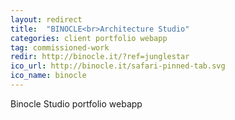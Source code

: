 ```yaml
---
layout: redirect
title:  "BINOCLE<br>Architecture Studio"
categories: client portfolio webapp
tag: commissioned-work
redir: http://binocle.it/?ref=junglestar
ico_url: http://binocle.it/safari-pinned-tab.svg
ico_name: binocle
---
```


Binocle Studio portfolio webapp
